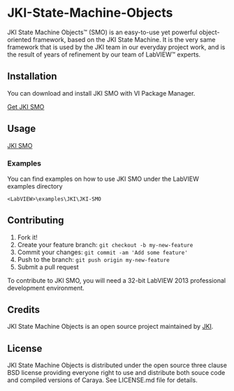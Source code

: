 # JKI-State-Machine-Objects

JKI State Machine Objects™ (SMO) is an easy-to-use yet powerful object-oriented framework, based on the JKI State Machine. It is the very same framework that is used by the JKI team in our everyday project work, and is the result of years of refinement by our team of LabVIEW™ experts.

## Installation

You can download and install JKI SMO with VI Package Manager.

[Get JKI SMO](http://vipm.jki.net/#!/package/jki_statemachineobjects)

## Usage

[JKI SMO](http://jki.net/state-machine-objects)

### Examples

You can find examples on how to use JKI SMO under the LabVIEW examples directory

`<LabVIEW>\examples\JKI\JKI-SMO`

## Contributing

1. Fork it!
2. Create your feature branch: `git checkout -b my-new-feature`
3. Commit your changes: `git commit -am 'Add some feature'`
4. Push to the branch: `git push origin my-new-feature`
5. Submit a pull request

To contribute to JKI SMO, you will need a 32-bit LabVIEW 2013 professional development environment. 

## Credits

JKI State Machine Objects is an open source project maintained by [JKI](http://jki.net).

## License

JKI State Machine Objects is distributed under the open source three clause BSD license providing everyone right to use and distribute both souce code 
and compiled versions of Caraya. See LICENSE.md file for details.
